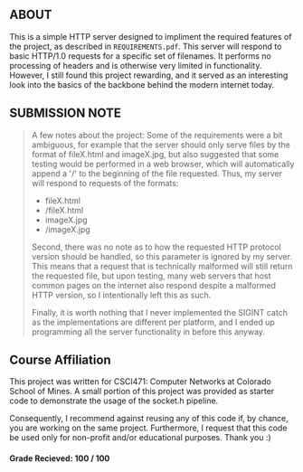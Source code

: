 ## ABOUT

This is a simple HTTP server designed to impliment the required features of the project, as described in `REQUIREMENTS.pdf`. This server will respond to basic HTTP/1.0 requests for a specific set of filenames. It performs no processing of headers and is otherwise very limited in functionality. However, I still found this project rewarding, and it served as an interesting look into the basics of the backbone behind the modern internet today.

## SUBMISSION NOTE

> A few notes about the project:
> Some of the requirements were a bit ambiguous, for example that the server should
> only serve files by the format of fileX.html and imageX.jpg, but also suggested
> that some testing would be performed in a web browser, which will automatically
> append a '/' to the beginning of the file requested. Thus, my server will respond
> to requests of the formats:
>  - fileX.html
>  - /fileX.html
>  - imageX.jpg
>  - /imageX.jpg
> 
> Second, there was no note as to how the requested HTTP protocol version should be
> handled, so this parameter is ignored by my server. This means that a request that
> is technically malformed will still return the requested file, but upon testing,
> many web servers that host common pages on the internet also respond despite a
> malformed HTTP version, so I intentionally left this as such.
> 
> Finally, it is worth nothing that I never implemented the SIGINT catch as the
> implementations are different per platform, and I ended up programming all the
> server functionality in before this anyway.

## Course Affiliation

This project was written for CSCI471: Computer Networks at Colorado School of Mines.
A small portion of this project was provided as starter code to demonstrate the usage of the socket.h pipeline.

Consequently, I recommend against reusing any of this code if, by chance, you are working on the same project.
Furthermore, I request that this code be used only for non-profit and/or educational purposes. Thank you :)

#### Grade Recieved: 100 / 100

